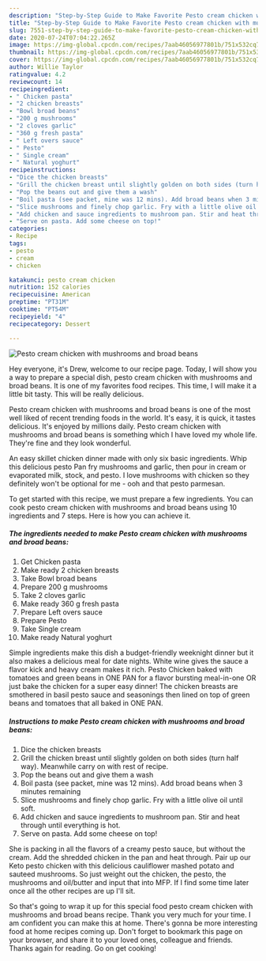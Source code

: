 ```yaml
---
description: "Step-by-Step Guide to Make Favorite Pesto cream chicken with mushrooms and broad beans"
title: "Step-by-Step Guide to Make Favorite Pesto cream chicken with mushrooms and broad beans"
slug: 7551-step-by-step-guide-to-make-favorite-pesto-cream-chicken-with-mushrooms-and-broad-beans
date: 2020-07-24T07:04:22.265Z
image: https://img-global.cpcdn.com/recipes/7aab46056977801b/751x532cq70/pesto-cream-chicken-with-mushrooms-and-broad-beans-recipe-main-photo.jpg
thumbnail: https://img-global.cpcdn.com/recipes/7aab46056977801b/751x532cq70/pesto-cream-chicken-with-mushrooms-and-broad-beans-recipe-main-photo.jpg
cover: https://img-global.cpcdn.com/recipes/7aab46056977801b/751x532cq70/pesto-cream-chicken-with-mushrooms-and-broad-beans-recipe-main-photo.jpg
author: Willie Taylor
ratingvalue: 4.2
reviewcount: 14
recipeingredient:
- " Chicken pasta"
- "2 chicken breasts"
- "Bowl broad beans"
- "200 g mushrooms"
- "2 cloves garlic"
- "360 g fresh pasta"
- " Left overs sauce"
- " Pesto"
- " Single cream"
- " Natural yoghurt"
recipeinstructions:
- "Dice the chicken breasts"
- "Grill the chicken breast until slightly golden on both sides (turn half way). Meanwhile carry on with rest of recipe."
- "Pop the beans out and give them a wash"
- "Boil pasta (see packet, mine was 12 mins). Add broad beans when 3 minutes remaining"
- "Slice mushrooms and finely chop garlic. Fry with a little olive oil until soft."
- "Add chicken and sauce ingredients to mushroom pan. Stir and heat through until everything is hot."
- "Serve on pasta. Add some cheese on top!"
categories:
- Recipe
tags:
- pesto
- cream
- chicken

katakunci: pesto cream chicken 
nutrition: 152 calories
recipecuisine: American
preptime: "PT31M"
cooktime: "PT54M"
recipeyield: "4"
recipecategory: Dessert

---
```



![Pesto cream chicken with mushrooms and broad beans](https://img-global.cpcdn.com/recipes/7aab46056977801b/751x532cq70/pesto-cream-chicken-with-mushrooms-and-broad-beans-recipe-main-photo.jpg)

Hey everyone, it's Drew, welcome to our recipe page. Today, I will show you a way to prepare a special dish, pesto cream chicken with mushrooms and broad beans. It is one of my favorites food recipes. This time, I will make it a little bit tasty. This will be really delicious.

Pesto cream chicken with mushrooms and broad beans is one of the most well liked of recent trending foods in the world. It's easy, it is quick, it tastes delicious. It's enjoyed by millions daily. Pesto cream chicken with mushrooms and broad beans is something which I have loved my whole life. They're fine and they look wonderful.

An easy skillet chicken dinner made with only six basic ingredients. Whip this delicious pesto Pan fry mushrooms and garlic, then pour in cream or evaporated milk, stock, and pesto. I love mushrooms with chicken so they definitely won&#39;t be optional for me - ooh and that pesto parmesan.


To get started with this recipe, we must prepare a few ingredients. You can cook pesto cream chicken with mushrooms and broad beans using 10 ingredients and 7 steps. Here is how you can achieve it.

<!--inarticleads1-->

##### The ingredients needed to make Pesto cream chicken with mushrooms and broad beans:

1. Get  Chicken pasta
1. Make ready 2 chicken breasts
1. Take Bowl broad beans
1. Prepare 200 g mushrooms
1. Take 2 cloves garlic
1. Make ready 360 g fresh pasta
1. Prepare  Left overs sauce
1. Prepare  Pesto
1. Take  Single cream
1. Make ready  Natural yoghurt


Simple ingredients make this dish a budget-friendly weeknight dinner but it also makes a delicious meal for date nights. White wine gives the sauce a flavor kick and heavy cream makes it rich. Pesto Chicken baked with tomatoes and green beans in ONE PAN for a flavor bursting meal-in-one OR just bake the chicken for a super easy dinner! The chicken breasts are smothered in basil pesto sauce and seasonings then lined on top of green beans and tomatoes that all baked in ONE PAN. 

<!--inarticleads2-->

##### Instructions to make Pesto cream chicken with mushrooms and broad beans:

1. Dice the chicken breasts
1. Grill the chicken breast until slightly golden on both sides (turn half way). Meanwhile carry on with rest of recipe.
1. Pop the beans out and give them a wash
1. Boil pasta (see packet, mine was 12 mins). Add broad beans when 3 minutes remaining
1. Slice mushrooms and finely chop garlic. Fry with a little olive oil until soft.
1. Add chicken and sauce ingredients to mushroom pan. Stir and heat through until everything is hot.
1. Serve on pasta. Add some cheese on top!


She is packing in all the flavors of a creamy pesto sauce, but without the cream. Add the shredded chicken in the pan and heat through. Pair up our Keto pesto chicken with this delicious cauliflower mashed potato and sauteed mushrooms. So just weight out the chicken, the pesto, the mushrooms and oil/butter and input that into MFP. If I find some time later once all the other recipes are up I&#39;ll sit. 

So that's going to wrap it up for this special food pesto cream chicken with mushrooms and broad beans recipe. Thank you very much for your time. I am confident you can make this at home. There's gonna be more interesting food at home recipes coming up. Don't forget to bookmark this page on your browser, and share it to your loved ones, colleague and friends. Thanks again for reading. Go on get cooking!
